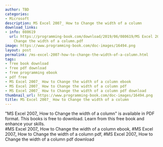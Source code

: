 ```yaml
---
author: TBD
categories:
- Microsoft
description: MS Excel 2007_ How to Change the width of a column
download_links:
- info: 080619
  url: https://programming-book.com/download/2019/06/080619/MS Excel 2007_ How to
    Change the width of a column.pdf
image: https://www.programming-book.com/doc-images/16494.png
layout: post
permalink: /ms-excel-2007-how-to-change-the-width-of-a-column.html
tags:
- free book download
- free pdf download
- free programming ebook
- pdf free
- MS Excel 2007_ How to Change the width of a column ebook
- MS Excel 2007_ How to Change the width of a column pdf
- MS Excel 2007_ How to Change the width of a column pdf download
thumbnail_url: https://www.programming-book.com/doc-images/16494.png
title: MS Excel 2007_ How to Change the width of a column
---
```


 
<div class="item-desc text-justify">
  "MS Excel 2007_ How to Change the width of a column" is available in PDF format. This books is free to download. Learn from this free book and enhance your skills.
  <br>
  #MS Excel 2007_ How to Change the width of a column ebook, #MS Excel 2007_ How to Change the width of a column pdf, #MS Excel 2007_ How to Change the width of a column pdf download
</div>